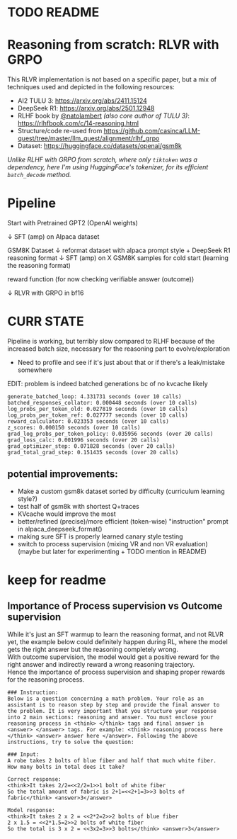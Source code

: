# TODO README

# Reasoning from scratch: RLVR with GRPO

This RLVR implementation is not based on a specific paper, but a mix of techniques used and depicted in the following resources:

- AI2 TULU 3: https://arxiv.org/abs/2411.15124
- DeepSeek R1: https://arxiv.org/abs/2501.12948
- RLHF book by [@natolambert](https://github.com/natolambert)  *(also core author of TULU 3)*:
  https://rlhfbook.com/c/14-reasoning.html
- Structure/code re-used from https://github.com/casinca/LLM-quest/tree/master/llm_quest/alignment/rlhf_grpo
- Dataset: https://huggingface.co/datasets/openai/gsm8k

*Unlike RLHF with GRPO from scratch, where only `tiktoken` was a dependency, here I'm using HuggingFace's tokenizer, for
its efficient `batch_decode` method.*


# Pipeline

Start with Pretrained GPT2 (OpenAI weights)

↓
SFT (amp) on Alpaca dataset


GSM8K Dataset
↓
reformat dataset with alpaca prompt style + DeepSeek R1 reasoning format
↓
SFT (amp) on X GSM8K samples for cold start (learning the reasoning format)


reward function (for now checking verifiable answer (outcome))

↓
RLVR with GRPO in bf16


# CURR STATE 

Pipeline is working, but terribly slow compared to RLHF because of the increased batch size, necessary for the reasoning
part to evolve/exploration
- Need to profile and see if it's just about that or if there's a leak/mistake somewhere






EDIT: problem is indeed batched generations bc of no kvcache likely

```Average Timings:
generate_batched_loop: 4.331731 seconds (over 10 calls)
batched_responses_collator: 0.000448 seconds (over 10 calls)
log_probs_per_token_old: 0.027819 seconds (over 10 calls)
log_probs_per_token_ref: 0.027777 seconds (over 10 calls)
reward_calculator: 0.023353 seconds (over 10 calls)
z_scores: 0.000150 seconds (over 10 calls)
grad_log_probs_per_token_policy: 0.035956 seconds (over 20 calls)
grad_loss_calc: 0.001996 seconds (over 20 calls)
grad_optimizer_step: 0.071828 seconds (over 20 calls)
grad_total_grad_step: 0.151435 seconds (over 20 calls)
```

## potential improvements:

- Make a custom gsm8k dataset sorted by difficulty (curriculum learning style?)
- test half of gsm8k with shortest Q+traces
- KVcache would improve the most
- better/refined (precise)/more efficient (token-wise) "instruction" prompt in alpaca_deepseek_format()
- making sure SFT is properly learned canary style testing 
- switch to process supervision (mixing VR and non VR evaluation) (maybe but later for experimenting + TODO mention in README)


# keep for readme

## Importance of Process supervision vs Outcome supervision

While it's just an SFT warmup to learn the reasoning format, and not RLVR yet, the example below could definitely
happen during RL, where the model gets the right answer but the reasoning completely wrong.  
With outcome supervision, the model would get a positive reward for the right answer and indirectly reward a wrong
reasoning trajectory.  
Hence the importance of process supervision and shaping proper rewards for the reasoning process.

```
### Instruction:
Below is a question concerning a math problem. Your role as an assistant is to reason step by step and provide the final answer to the problem. It is very important that you structure your response into 2 main sections: reasoning and answer. You must enclose your reasoning process in <think> </think> tags and final answer in <answer> </answer> tags. For example: <think> reasoning process here </think> <answer> answer here </answer>. Following the above instructions, try to solve the question:

### Input:
A robe takes 2 bolts of blue fiber and half that much white fiber.  How many bolts in total does it take?

Correct response:
<think>It takes 2/2=<<2/2=1>>1 bolt of white fiber
So the total amount of fabric is 2+1=<<2+1=3>>3 bolts of fabric</think> <answer>3</answer>

Model response:
<think>It takes 2 x 2 = <<2*2=2>>2 bolts of blue fiber
2 x 1.5 = <<2*1.5=2>>2 bolts of white fiber
So the total is 3 x 2 = <<3x2=3>>3 bolts</think> <answer>3</answer>
```








